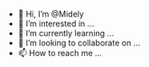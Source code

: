 - 👋 Hi, I’m @Midely
- 👀 I’m interested in ...
- 🌱 I’m currently learning ...
- 💞️ I’m looking to collaborate on ...
- 📫 How to reach me ...

<!---
Midely/Midely is a ✨ special ✨ repository because its `README.md` (this file) appears on your GitHub profile.
You can click the Preview link to take a look at your changes.
--->
